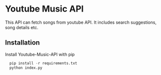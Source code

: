 
# Youtube Music API

This API can fetch songs from youtube API. It includes search suggestions, song details etc.




## Installation

Install Youtube-Music-API with pip

```python
  pip install -r requirements.txt
  python index.py
```
    

